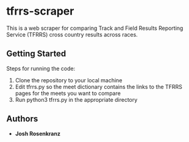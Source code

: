 # tfrrs-scraper

This is a web scraper for comparing Track and Field Results Reporting Service (TFRRS) cross country results across races.

## Getting Started

Steps for running the code:
1. Clone the repository to your local machine
2. Edit tfrrs.py so the meet dictionary contains the links to the TFRRS pages for the meets you want to compare
3. Run python3 tfrrs.py in the appropriate directory

## Authors

* **Josh Rosenkranz** 
